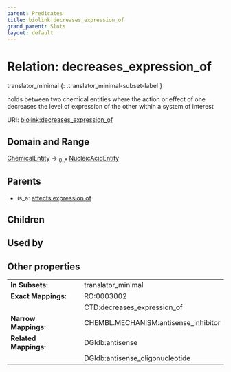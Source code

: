 ```yaml
---
parent: Predicates
title: biolink:decreases_expression_of
grand_parent: Slots
layout: default
---
```


# Relation: decreases_expression_of

translator_minimal
{: .translator_minimal-subset-label }


holds between two chemical entities where the action or effect of one decreases the level of expression of the other within a system of interest

URI: [biolink:decreases_expression_of](https://w3id.org/biolink/vocab/decreases_expression_of)

## Domain and Range

[ChemicalEntity](ChemicalEntity.md) ->  <sub>0..*</sub> [NucleicAcidEntity](NucleicAcidEntity.md)

## Parents

 *  is_a: [affects expression of](affects_expression_of.md)

## Children


## Used by


## Other properties

|  |  |  |
| --- | --- | --- |
| **In Subsets:** | | translator_minimal |
| **Exact Mappings:** | | RO:0003002 |
|  | | CTD:decreases_expression_of |
| **Narrow Mappings:** | | CHEMBL.MECHANISM:antisense_inhibitor |
| **Related Mappings:** | | DGIdb:antisense |
|  | | DGIdb:antisense_oligonucleotide |


